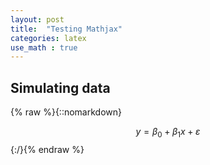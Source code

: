 ```yaml
---
layout: post
title:  "Testing Mathjax"
categories: latex 
use_math : true
---
```


## Simulating data
 
{% raw %}{::nomarkdown}
    <div>
    $$
    y = \beta_0 + \beta_1 x + \varepsilon
    $$
    </div>
{:/}{% endraw %}

